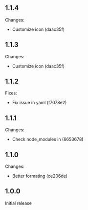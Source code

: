 ## 1.1.4

Changes:

- Customize icon (daac35f)

## 1.1.3

Changes:

- Customize icon (daac35f)

## 1.1.2

Fixes:

- Fix issue in yaml (f7078e2)

## 1.1.1

Changes:

- Check node_modules in (6653678)

## 1.1.0

Changes:

- Better formating (ce206de)

## 1.0.0

Initial release